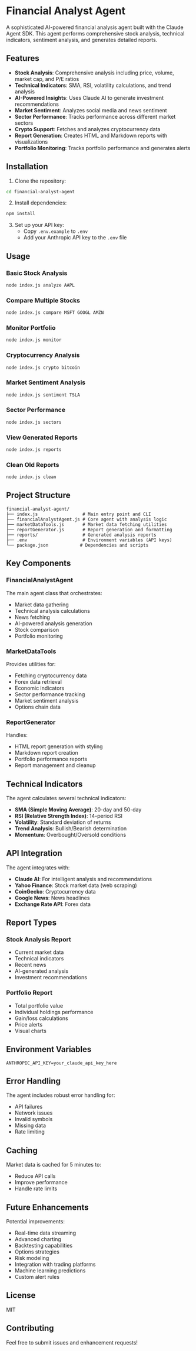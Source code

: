 # Financial Analyst Agent

A sophisticated AI-powered financial analysis agent built with the Claude Agent SDK. This agent performs comprehensive stock analysis, technical indicators, sentiment analysis, and generates detailed reports.

## Features

- **Stock Analysis**: Comprehensive analysis including price, volume, market cap, and P/E ratios
- **Technical Indicators**: SMA, RSI, volatility calculations, and trend analysis
- **AI-Powered Insights**: Uses Claude AI to generate investment recommendations
- **Market Sentiment**: Analyzes social media and news sentiment
- **Sector Performance**: Tracks performance across different market sectors
- **Crypto Support**: Fetches and analyzes cryptocurrency data
- **Report Generation**: Creates HTML and Markdown reports with visualizations
- **Portfolio Monitoring**: Tracks portfolio performance and generates alerts

## Installation

1. Clone the repository:
```bash
cd financial-analyst-agent
```

2. Install dependencies:
```bash
npm install
```

3. Set up your API key:
   - Copy `.env.example` to `.env`
   - Add your Anthropic API key to the `.env` file

## Usage

### Basic Stock Analysis
```bash
node index.js analyze AAPL
```

### Compare Multiple Stocks
```bash
node index.js compare MSFT GOOGL AMZN
```

### Monitor Portfolio
```bash
node index.js monitor
```

### Cryptocurrency Analysis
```bash
node index.js crypto bitcoin
```

### Market Sentiment Analysis
```bash
node index.js sentiment TSLA
```

### Sector Performance
```bash
node index.js sectors
```

### View Generated Reports
```bash
node index.js reports
```

### Clean Old Reports
```bash
node index.js clean
```

## Project Structure

```
financial-analyst-agent/
├── index.js                 # Main entry point and CLI
├── financialAnalystAgent.js # Core agent with analysis logic
├── marketDataTools.js       # Market data fetching utilities
├── reportGenerator.js       # Report generation and formatting
├── reports/                 # Generated analysis reports
├── .env                     # Environment variables (API keys)
└── package.json            # Dependencies and scripts
```

## Key Components

### FinancialAnalystAgent
The main agent class that orchestrates:
- Market data gathering
- Technical analysis calculations
- News fetching
- AI-powered analysis generation
- Stock comparison
- Portfolio monitoring

### MarketDataTools
Provides utilities for:
- Fetching cryptocurrency data
- Forex data retrieval
- Economic indicators
- Sector performance tracking
- Market sentiment analysis
- Options chain data

### ReportGenerator
Handles:
- HTML report generation with styling
- Markdown report creation
- Portfolio performance reports
- Report management and cleanup

## Technical Indicators

The agent calculates several technical indicators:
- **SMA (Simple Moving Average)**: 20-day and 50-day
- **RSI (Relative Strength Index)**: 14-period RSI
- **Volatility**: Standard deviation of returns
- **Trend Analysis**: Bullish/Bearish determination
- **Momentum**: Overbought/Oversold conditions

## API Integration

The agent integrates with:
- **Claude AI**: For intelligent analysis and recommendations
- **Yahoo Finance**: Stock market data (web scraping)
- **CoinGecko**: Cryptocurrency data
- **Google News**: News headlines
- **Exchange Rate API**: Forex data

## Report Types

### Stock Analysis Report
- Current market data
- Technical indicators
- Recent news
- AI-generated analysis
- Investment recommendations

### Portfolio Report
- Total portfolio value
- Individual holdings performance
- Gain/loss calculations
- Price alerts
- Visual charts

## Environment Variables

```env
ANTHROPIC_API_KEY=your_claude_api_key_here
```

## Error Handling

The agent includes robust error handling for:
- API failures
- Network issues
- Invalid symbols
- Missing data
- Rate limiting

## Caching

Market data is cached for 5 minutes to:
- Reduce API calls
- Improve performance
- Handle rate limits

## Future Enhancements

Potential improvements:
- Real-time data streaming
- Advanced charting
- Backtesting capabilities
- Options strategies
- Risk modeling
- Integration with trading platforms
- Machine learning predictions
- Custom alert rules

## License

MIT

## Contributing

Feel free to submit issues and enhancement requests!